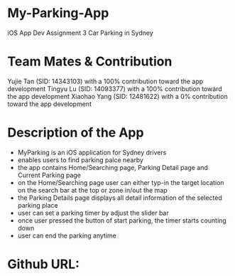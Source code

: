 # My-Parking-App
iOS App Dev Assignment 3 Car Parking in Sydney

# Team Mates & Contribution
Yujie Tan (SID: 14343103) with a 100% contribution toward the app development
Tingyu Lu (SID: 14093377) with a 100% contribution toward the app development
Xiaohao Yang (SID: 12481622) with a 0% contribution toward the app development

# Description of the App
- MyParking is an iOS application for Sydney drivers
- enables users to find parking palce nearby 
- the app contains Home/Searching page, Parking Detail page and Current Parking page
- on the Home/Searching page user can either typ-in the target location on the search bar at the top or zone in/out the map
- the Parking Details page displays all detail information of the selected parking place
- user can set a parking timer by adjust the slider bar
- once user pressed the button of start parking, the timer starts counting down
- user can end the parking anytime

# Github URL:
